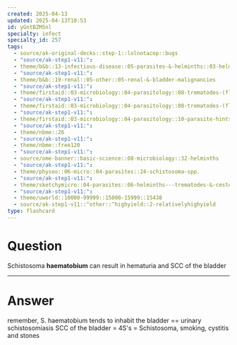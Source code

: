 ```yaml
---
created: 2025-04-13
updated: 2025-04-13T10:53
id: yGntBZM5nl
specialty: infect
specialty_id: 257
tags:
  - source/ak-original-decks::step-1::lolnotacop::bugs
  - "source/ak-step1-v11:": 
  - theme/b&b::13-infectious-disease::05-parasites-&-helminths::03-helminths
  - "source/ak-step1-v11:": 
  - theme/b&b::19-renal::05-other::05-renal-&-bladder-malignancies
  - "source/ak-step1-v11:": 
  - theme/firstaid::03-microbiology::04-parasitology::08-trematodes-(flukes)
  - "source/ak-step1-v11:": 
  - theme/firstaid::03-microbiology::04-parasitology::08-trematodes-(flukes)::schistosoma
  - "source/ak-step1-v11:": 
  - theme/firstaid::03-microbiology::04-parasitology::10-parasite-hints
  - "source/ak-step1-v11:": 
  - theme/nbme::26
  - "source/ak-step1-v11:": 
  - theme/nbme::free120
  - "source/ak-step1-v11:": 
  - source/ome-banner::basic-science::08-microbiology::32-helminths
  - "source/ak-step1-v11:": 
  - theme/physeo::06-micro::04-parasites::24-schistosoma-spp.
  - "source/ak-step1-v11:": 
  - theme/sketchymicro::04-parasites::06-helminths---trematodes-&-cestodes::02-trematodes
  - "source/ak-step1-v11:": 
  - theme/uworld::10000-99999::15000-15999::15438
  - source/ak-step1-v11::^other::^highyield::2-relativelyhighyield
type: flashcard
---
```


# Question
Schistosoma **haematobium** can result in hematuria and SCC of the bladder

---

# Answer
remember, S. haematobium tends to inhabit the bladder == urinary schistosomiasis SCC of the bladder = 4S's = Schistosoma, smoking, cystitis and stones